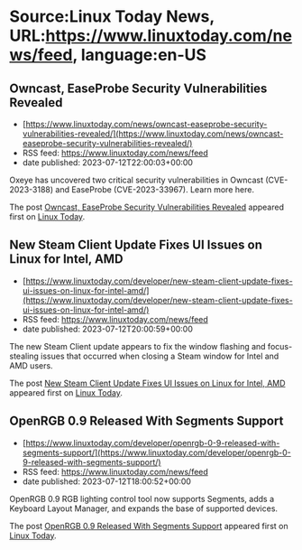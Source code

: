 # Source:Linux Today News, URL:https://www.linuxtoday.com/news/feed, language:en-US

## Owncast, EaseProbe Security Vulnerabilities Revealed
 - [https://www.linuxtoday.com/news/owncast-easeprobe-security-vulnerabilities-revealed/](https://www.linuxtoday.com/news/owncast-easeprobe-security-vulnerabilities-revealed/)
 - RSS feed: https://www.linuxtoday.com/news/feed
 - date published: 2023-07-12T22:00:03+00:00

<p>Oxeye has uncovered two critical security vulnerabilities in Owncast (CVE-2023-3188) and EaseProbe (CVE-2023-33967). Learn more here.</p>
<p>The post <a href="https://www.linuxtoday.com/news/owncast-easeprobe-security-vulnerabilities-revealed/" rel="nofollow">Owncast, EaseProbe Security Vulnerabilities Revealed</a> appeared first on <a href="https://www.linuxtoday.com" rel="nofollow">Linux Today</a>.</p>

## New Steam Client Update Fixes UI Issues on Linux for Intel, AMD
 - [https://www.linuxtoday.com/developer/new-steam-client-update-fixes-ui-issues-on-linux-for-intel-amd/](https://www.linuxtoday.com/developer/new-steam-client-update-fixes-ui-issues-on-linux-for-intel-amd/)
 - RSS feed: https://www.linuxtoday.com/news/feed
 - date published: 2023-07-12T20:00:59+00:00

<p>The new Steam Client update appears to fix the window flashing and focus-stealing issues that occurred when closing a Steam window for Intel and AMD users.</p>
<p>The post <a href="https://www.linuxtoday.com/developer/new-steam-client-update-fixes-ui-issues-on-linux-for-intel-amd/" rel="nofollow">New Steam Client Update Fixes UI Issues on Linux for Intel, AMD</a> appeared first on <a href="https://www.linuxtoday.com" rel="nofollow">Linux Today</a>.</p>

## OpenRGB 0.9 Released With Segments Support
 - [https://www.linuxtoday.com/developer/openrgb-0-9-released-with-segments-support/](https://www.linuxtoday.com/developer/openrgb-0-9-released-with-segments-support/)
 - RSS feed: https://www.linuxtoday.com/news/feed
 - date published: 2023-07-12T18:00:52+00:00

<p>OpenRGB 0.9 RGB lighting control tool now supports Segments, adds a Keyboard Layout Manager, and expands the base of supported devices.</p>
<p>The post <a href="https://www.linuxtoday.com/developer/openrgb-0-9-released-with-segments-support/" rel="nofollow">OpenRGB 0.9 Released With Segments Support</a> appeared first on <a href="https://www.linuxtoday.com" rel="nofollow">Linux Today</a>.</p>

